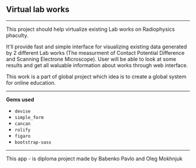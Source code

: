 ## Virtual lab works
- - -

This project should help virtualize existing Lab works on Radiophysics phaculty.

It'll provide fast and simple interface for visualizing existing data generated by 2 different Lab works (The measurment of Contact Potential Difference and Scanning Electrone Microscope). 
User will be able to look at some results and get all waluable information about works through web interface. 

This work is a part of global project which idea is to create a global system for online education. 

- - -
**Gems used**

  - `devise`
  - `simple_form`
  - `cancan`
  - `rolify`
  - `figaro`
  - `bootstrap-sass`

- - -
This app - is diploma project made by Babenko Pavlo and Oleg Mokhnjuk
